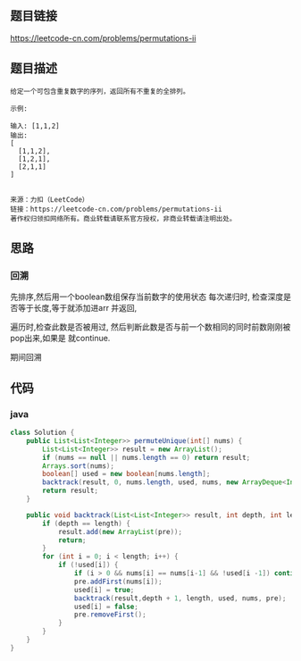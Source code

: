 ## 题目链接

https://leetcode-cn.com/problems/permutations-ii

## 题目描述

```
给定一个可包含重复数字的序列，返回所有不重复的全排列。

示例:

输入: [1,1,2]
输出:
[
  [1,1,2],
  [1,2,1],
  [2,1,1]
]


来源：力扣（LeetCode）
链接：https://leetcode-cn.com/problems/permutations-ii
著作权归领扣网络所有。商业转载请联系官方授权，非商业转载请注明出处。
```

## 思路

### 回溯 

先排序,然后用一个boolean数组保存当前数字的使用状态 每次递归时, 检查深度是否等于长度,等于就添加进arr 并返回,

遍历时,检查此数是否被用过, 然后判断此数是否与前一个数相同的同时前数刚刚被pop出来,如果是 就continue.

期间回溯

## 代码

### java

```java
class Solution {
    public List<List<Integer>> permuteUnique(int[] nums) {
        List<List<Integer>> result = new ArrayList();
        if (nums == null || nums.length == 0) return result;
        Arrays.sort(nums);
        boolean[] used = new boolean[nums.length];
        backtrack(result, 0, nums.length, used, nums, new ArrayDeque<Integer>());
        return result;
    }

    public void backtrack(List<List<Integer>> result, int depth, int length, boolean[] used, int[] nums, ArrayDeque<Integer> pre) {
        if (depth == length) {
            result.add(new ArrayList(pre));
            return;
        }
        for (int i = 0; i < length; i++) {
            if (!used[i]) {
                if (i > 0 && nums[i] == nums[i-1] && !used[i -1]) continue;
                pre.addFirst(nums[i]);
                used[i] = true;
                backtrack(result,depth + 1, length, used, nums, pre);
                used[i] = false;
                pre.removeFirst();
            }
        }
    }
}

```